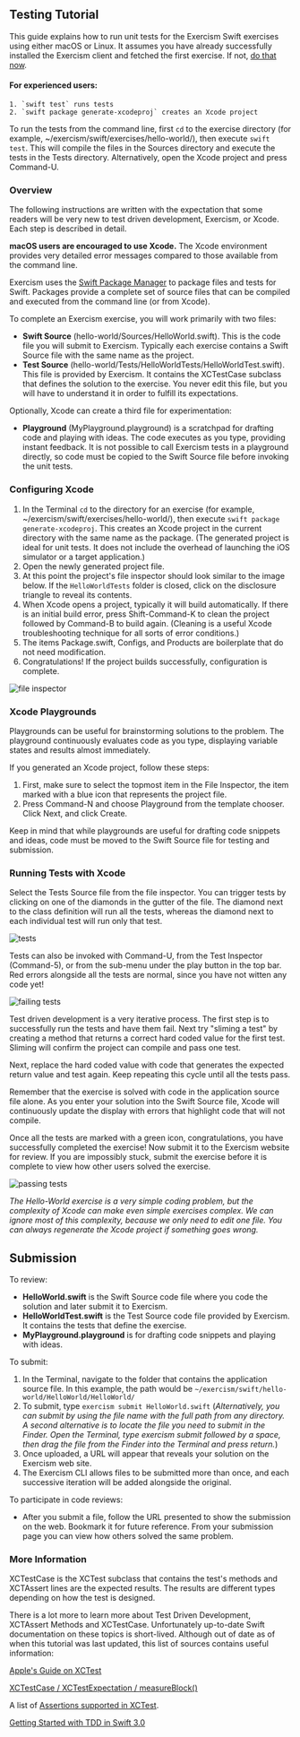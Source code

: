 ## Testing Tutorial

This guide explains how to run unit tests for the Exercism Swift exercises using either macOS or Linux. It assumes you have already successfully installed the Exercism client and fetched the first exercise. If not, [do that now](http://exercism.io/languages/swift).

#### For experienced users:

	1. `swift test` runs tests
	2. `swift package generate-xcodeproj` creates an Xcode project

To run the tests from the command line, first `cd` to the exercise directory (for example, ~/exercism/swift/exercises/hello-world/), then execute `swift test`. This will compile the files in the Sources directory and execute the tests in the Tests directory. Alternatively, open the Xcode project and press Command-U.

### Overview

The following instructions are written with the expectation that some readers will be very new to test driven development, Exercism, or Xcode. Each step is described in detail.

**macOS users are encouraged to use Xcode.** The Xcode environment provides very detailed error messages compared to those available from the command line.

Exercism uses the [Swift Package Manager](https://github.com/apple/swift-package-manager/tree/master/Documentation) to package files and tests for Swift. Packages provide a complete set of source files that can be compiled and executed from the command line (or from Xcode).

To complete an Exercism exercise, you will work primarily with two files:

* **Swift Source** (hello-world/Sources/HelloWorld.swift). This is the code file you will submit to Exercism. Typically each exercise contains a Swift Source file with the same name as the project.
* **Test Source** (hello-world/Tests/HelloWorldTests/HelloWorldTest.swift). This file is provided by Exercism. It contains the XCTestCase subclass that defines the solution to the exercise. You never edit this file, but you will have to understand it in order to fulfill its expectations.

Optionally, Xcode can create a third file for experimentation:

* **Playground** (MyPlayground.playground) is a scratchpad for drafting code and playing with ideas. The code executes as you type, providing instant feedback. It is not possible to call Exercism tests in a playground directly, so code must be copied to the Swift Source file before invoking the unit tests.


### Configuring Xcode
1. In the Terminal `cd` to the directory for an exercise (for example, ~/exercism/swift/exercises/hello-world/), then execute `swift package generate-xcodeproj`. This creates an Xcode project in the current directory with the same name as the package. (The generated project is ideal for unit tests. It does not include the overhead of launching the iOS simulator or a target application.)
2. Open the newly generated project file.
3. At this point the project's file inspector should look similar to the image below. If the `HelloWorldTests` folder is closed, click on the disclosure triangle to reveal its contents.
4. When Xcode opens a project, typically it will build automatically. If there is an initial build error, press Shift-Command-K to clean the project followed by Command-B to build again. (Cleaning is a useful Xcode troubleshooting technique for all sorts of error conditions.)
5. The items Package.swift, Configs, and Products are boilerplate that do not need modification.
6. Congratulations! If the project builds successfully, configuration is complete.

![file inspector](https://raw.githubusercontent.com/exercism/swift/master/docs/img/file-inspector.png)

### Xcode Playgrounds

Playgrounds can be useful for brainstorming solutions to the problem. The playground continuously evaluates code as you type, displaying variable states and results almost immediately.

If you generated an Xcode project, follow these steps:

1. First, make sure to select the topmost item in the File Inspector, the item marked with a blue icon that represents the project file.
2. Press Command-N and choose Playground from the template chooser. Click Next, and click Create.

Keep in mind that while playgrounds are useful for drafting code snippets and ideas, code must be moved to the Swift Source file for testing and submission.

### Running Tests with Xcode

Select the Tests Source file from the file inspector. You can trigger tests by clicking on one of the diamonds in the gutter of the file. The diamond next to the class definition will run all the tests, whereas the diamond next to each individual test will run only that test.

![tests](https://raw.githubusercontent.com/exercism/swift/master/docs/img/tests.png)

Tests can also be invoked with Command-U, from the Test Inspector (Command-5), or from the sub-menu under the play button in the top bar. Red errors alongside all the tests are normal, since you have not witten any code yet!

![failing tests](https://raw.githubusercontent.com/exercism/swift/master/docs/img/tests-fail.png)

Test driven development is a very iterative process. The first step is to successfully run the tests and have them fail. Next try "sliming a test" by creating a method that returns a correct hard coded value for the first test. Sliming will confirm the project can compile and pass one test.

Next, replace the hard coded value with code that generates the expected return value and test again. Keep repeating this cycle until all the tests pass.

Remember that the exercise is solved with code in the application source file alone. As you enter your solution into the Swift Source file, Xcode will continuously update the display with errors that highlight code that will not compile.

Once all the tests are marked with a green icon, congratulations, you have successfully completed the exercise! Now submit it to the Exercism website for review. If you are impossibly stuck, submit the exercise before it is complete to view how other users solved the exercise.

![passing tests](https://raw.githubusercontent.com/exercism/swift/master/docs/img/tests-pass.png)

*The Hello-World exercise is a very simple coding problem, but the complexity of Xcode can make even simple exercises complex. We can ignore most of this complexity, because we only need to edit one file. You can always regenerate the Xcode project if something goes wrong.*

## Submission

To review:

* **HelloWorld.swift** is the Swift Source code file where you code the solution and later submit it to Exercism.
* **HelloWorldTest.swift** is the Test Source code file provided by Exercism. It contains the tests that define the exercise.
* **MyPlayground.playground** is for drafting code snippets and playing with ideas.

To submit:

1. In the Terminal, navigate to the folder that contains the application source file. In this example, the path would be `~/exercism/swift/hello-world/HelloWorld/HelloWorld/`
2. To submit, type `exercism submit HelloWorld.swift` (_Alternatively, you can submit by using the file name with the full path from any directory. A second alternative is to locate the file you need to submit in the Finder. Open the Terminal, type exercism submit followed by a space, then drag the file from the Finder into the Terminal and press return._)
3. Once uploaded, a URL will appear that reveals your solution on the Exercism web site.
4. The Exercism CLI allows files to be submitted more than once, and each successive iteration will be added alongside the original.

To participate in code reviews:

* After you submit a file, follow the URL presented to show the submission on the web. Bookmark it for future reference. From your submission page you can view how others solved the same problem.

### More Information

XCTestCase is the XCTest subclass that contains the test's methods and XCTAssert lines are the expected results. The results are different types depending on how the test is designed.

There is a lot more to learn more about Test Driven Development, XCTAssert Methods and XCTestCase. Unfortunately up-to-date Swift documentation on these topics is short-lived. Although out of date as of when this tutorial was last updated, this list of sources contains useful information:

[Apple's Guide on XCTest](https://developer.apple.com/library/tvos/documentation/DeveloperTools/Conceptual/testing_with_xcode/chapters/02-quick_start.html#//apple_ref/doc/uid/TP40014132-CH2-SW1)

[XCTest​Case / XCTest​Expectation / measure​Block()](http://nshipster.com/xctestcase/)

A list of [Assertions supported in XCTest](http://rshankar.com/assertions-supported-in-xctest/).

[Getting Started with TDD in Swift 3.0](https://medium.com/@ynzc/getting-started-with-tdd-in-swift-2fab3e07204b#.589p6ao6y)

